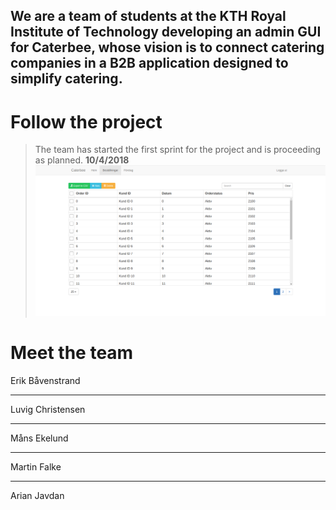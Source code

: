 

## We are a team of students at the KTH Royal Institute of Technology developing an admin GUI for Caterbee, whose vision is to connect catering companies in a B2B application designed to simplify catering.


# Follow the project

> The team has started the first sprint for the project and is proceeding as planned.
> **10/4/2018**
![Table window](http://github.com/CaterbeeAdminGUI/CaterbeeAdminGUI.github.io/blob/master/Screenshot%20from%202018-04-12%2016-29-46.png)

# Meet the team

Erik Båvenstrand

---

Luvig Christensen

---

Måns Ekelund

---

Martin Falke

---

Arian Javdan
